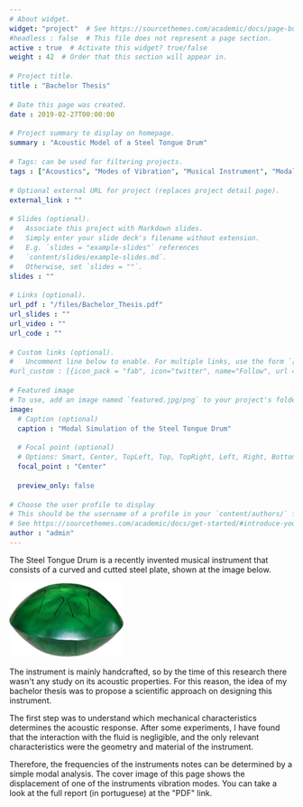```yaml
---
# About widget.
widget: "project"  # See https://sourcethemes.com/academic/docs/page-builder/
#headless : false  # This file does not represent a page section.
active : true  # Activate this widget? true/false
weight : 42  # Order that this section will appear in.

# Project title.
title : "Bachelor Thesis"

# Date this page was created.
date : 2019-02-27T00:00:00

# Project summary to display on homepage.
summary : "Acoustic Model of a Steel Tongue Drum"

# Tags: can be used for filtering projects.
tags : ["Acoustics", "Modes of Vibration", "Musical Instrument", "Modal Simulation"]

# Optional external URL for project (replaces project detail page).
external_link : ""

# Slides (optional).
#   Associate this project with Markdown slides.
#   Simply enter your slide deck's filename without extension.
#   E.g. `slides = "example-slides"` references 
#   `content/slides/example-slides.md`.
#   Otherwise, set `slides = ""`.
slides : ""

# Links (optional).
url_pdf : "/files/Bachelor_Thesis.pdf"
url_slides : ""
url_video : ""
url_code : ""

# Custom links (optional).
#   Uncomment line below to enable. For multiple links, use the form `[{...}, {...}, {...}]`.
#url_custom : [{icon_pack = "fab", icon="twitter", name="Follow", url = "https://twitter.com/georgecushen"}]

# Featured image
# To use, add an image named `featured.jpg/png` to your project's folder. 
image:
  # Caption (optional)
  caption : "Modal Simulation of the Steel Tongue Drum"
  
  # Focal point (optional)
  # Options: Smart, Center, TopLeft, Top, TopRight, Left, Right, BottomLeft, Bottom, BottomRight
  focal_point : "Center"
  
  preview_only: false
  
# Choose the user profile to display
# This should be the username of a profile in your `content/authors/` folder.
# See https://sourcethemes.com/academic/docs/get-started/#introduce-yourself
author : "admin"
---
```


The Steel Tongue Drum is a recently invented musical instrument that consists of a curved and cutted steel plate, shown at the image below.

<img src="Steel_Tongue_Drum.png" alt="Steel Tongue Drum" style="width:40%">

The instrument is mainly handcrafted, so by the time of this research there wasn't any study on its acoustic properties. For this reason, the idea of my bachelor thesis was to propose a scientific approach on designing this instrument.

The first step was to understand which mechanical characteristics determines the acoustic response. After some experiments, I have found that the interaction with the fluid is negligible, and the only relevant characteristics were the geometry and material of the instrument. 

Therefore, the frequencies of the instruments notes can be determined by a simple modal analysis. The cover image of this page shows the displacement of one of the instruments vibration modes. You can take a look at the full report (in portuguese) at the "PDF" link.
